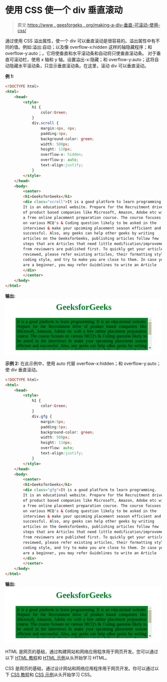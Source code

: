 # 使用 CSS 使一个 div 垂直滚动

> 原文:[https://www . geesforgeks . org/making-a-div-垂直-可滚动-使用-css/](https://www.geeksforgeeks.org/making-a-div-vertically-scrollable-using-css/)

通过使用 CSS 溢出属性，使一个 div 可以垂直滚动是很容易的。溢出属性中有不同的值。例如:溢出:自动；以及像 overflow-x:hidden 这样的轴隐藏程序；和 overflow-y:auto；。它将使垂直和水平滚动条和自动将只使垂直滚动条。
对于垂直可滚动栏，使用 x 轴和 y 轴。设置溢出-x:隐藏；和 overflow-y:auto；这将自动隐藏水平滚动条，只显示垂直滚动条。在这里，滚动 div 可以垂直滚动。

**例 1:**

```html
<!DOCTYPE html>
<html>
    <head>
        <style>
            h1 {
                color:Green;
            }
            div.scroll {
                margin:4px, 4px;
                padding:4px;
                background-color: green;
                width: 500px;
                height: 110px;
                overflow-x: hidden;
                overflow-y: auto;
                text-align:justify;
            }
        </style>
    </head>
    <body>
        <center>
        <h1>GeeksforGeeks</h1>
        <div class="scroll">It is a good platform to learn programming. 
        It is an educational website. Prepare for the Recruitment drive
        of product based companies like Microsoft, Amazon, Adobe etc with
        a free online placement preparation course. The course focuses 
        on various MCQ's & Coding question likely to be asked in the 
        interviews & make your upcoming placement season efficient and 
        successful. Also, any geeks can help other geeks by writing 
        articles on the GeeksforGeeks, publishing articles follow few 
        steps that are Articles that need little modification/improvement
        from reviewers are published first. To quickly get your articles
        reviewed, please refer existing articles, their formatting style,
        coding style, and try to make you are close to them. In case you
        are a beginner, you may refer Guidelines to write an Article
        </div>
        </center>
    </body>
</html>                    
```

**输出:**
![vertically scroll](img/e90be1cfde4c4ff94af8fda11396112f.png)

**示例 2:** 在此示例中，使用 auto 代替 overflow-x:hidden；和 overflow-y:auto；使 div 垂直滚动。

```html
<!DOCTYPE html>
<html>
    <head>
        <style>
            h1 {
                color:Green;
            }
            div.gfg {
                margin:5px;
                padding:5px;
                background-color: green;
                width: 500px;
                height: 110px;
                overflow: auto;
                text-align:justify;
            }
        </style>
    </head>
    <body>
        <center>
        <h1>GeeksforGeeks</h1>
        <div class="gfg">It is a good platform to learn programming. 
        It is an educational website. Prepare for the Recruitment drive
        of product based companies like Microsoft, Amazon, Adobe etc with
        a free online placement preparation course. The course focuses 
        on various MCQ's & Coding question likely to be asked in the 
        interviews & make your upcoming placement season efficient and 
        successful. Also, any geeks can help other geeks by writing 
        articles on the GeeksforGeeks, publishing articles follow few 
        steps that are Articles that need little modification/improvement
        from reviewers are published first. To quickly get your articles
        reviewed, please refer existing articles, their formatting style,
        coding style, and try to make you are close to them. In case you
        are a beginner, you may refer Guidelines to write an Article
        </div>
        </center>
    </body>
</html>                    
```

**输出:**
![vertically scroll](img/e90be1cfde4c4ff94af8fda11396112f.png)

HTML 是网页的基础，通过构建网站和网络应用程序用于网页开发。您可以通过以下 [HTML 教程](https://www.geeksforgeeks.org/html-tutorials/)和 [HTML 示例](https://www.geeksforgeeks.org/html-examples/)从头开始学习 HTML。

CSS 是网页的基础，通过设计网站和网络应用程序用于网页开发。你可以通过以下 [CSS 教程](https://www.geeksforgeeks.org/css-tutorials/)和 [CSS 示例](https://www.geeksforgeeks.org/css-examples/)从头开始学习 CSS。